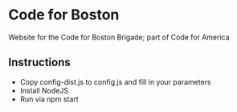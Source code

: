 # Code for Boston

Website for the Code for Boston Brigade; part of Code for America

## Instructions

* Copy config-dist.js to config.js and fill in your parameters
* Install NodeJS
* Run via npm start
